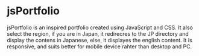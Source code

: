 # jsPortfolio

jsPortfolio is an inspired portfolio created using JavaScript and CSS. 
It also select the region, if you are in Japan, it redirecres to the JP directory and display the contens in Japanese, else, it displayes the english content. 
It is responsive, and suits better for mobile device rahter than desktop and PC. 

